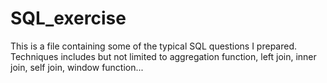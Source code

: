 # SQL_exercise
This is a file containing some of the typical SQL questions I prepared. Techniques includes but not limited to aggregation function, left join, inner join, self join, window function...
